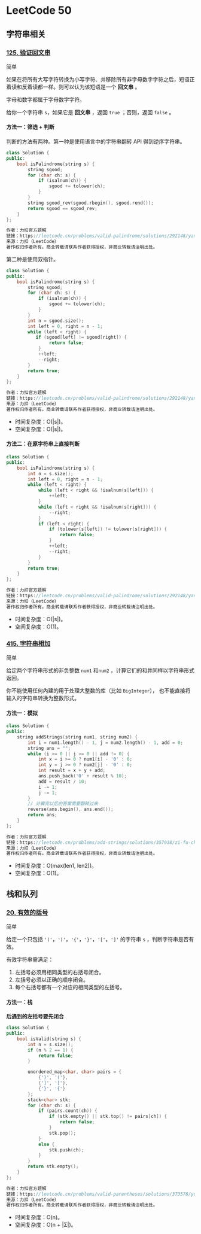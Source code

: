 # LeetCode 50

## 字符串相关

### [125. 验证回文串](https://leetcode.cn/problems/valid-palindrome/)

简单

如果在将所有大写字符转换为小写字符、并移除所有非字母数字字符之后，短语正着读和反着读都一样。则可以认为该短语是一个 **回文串** 。

字母和数字都属于字母数字字符。

给你一个字符串 `s`，如果它是 **回文串** ，返回 `true` ；否则，返回 `false` 。

#### 方法一：筛选 + 判断

判断的方法有两种。第一种是使用语言中的字符串翻转 API 得到逆序字符串。

```c++
class Solution {
public:
    bool isPalindrome(string s) {
        string sgood;
        for (char ch: s) {
            if (isalnum(ch)) {
                sgood += tolower(ch);
            }
        }
        string sgood_rev(sgood.rbegin(), sgood.rend());
        return sgood == sgood_rev;
    }
};

作者：力扣官方题解
链接：https://leetcode.cn/problems/valid-palindrome/solutions/292148/yan-zheng-hui-wen-chuan-by-leetcode-solution/
来源：力扣（LeetCode）
著作权归作者所有。商业转载请联系作者获得授权，非商业转载请注明出处。
```

第二种是使用双指针。

```c++
class Solution {
public:
    bool isPalindrome(string s) {
        string sgood;
        for (char ch: s) {
            if (isalnum(ch)) {
                sgood += tolower(ch);
            }
        }
        int n = sgood.size();
        int left = 0, right = n - 1;
        while (left < right) {
           if (sgood[left] != sgood[right]) {
                return false;
            }
            ++left;
            --right;
        }
        return true;
    }
};

作者：力扣官方题解
链接：https://leetcode.cn/problems/valid-palindrome/solutions/292148/yan-zheng-hui-wen-chuan-by-leetcode-solution/
来源：力扣（LeetCode）
著作权归作者所有。商业转载请联系作者获得授权，非商业转载请注明出处。
```

- 时间复杂度：O(|s|)。
- 空间复杂度：O(|s|)。

#### 方法二：在原字符串上直接判断

```c++
class Solution {
public:
    bool isPalindrome(string s) {
        int n = s.size();
        int left = 0, right = n - 1;
        while (left < right) {
            while (left < right && !isalnum(s[left])) {
                ++left;
            }
            while (left < right && !isalnum(s[right])) {
                --right;
            }
            if (left < right) {
                if (tolower(s[left]) != tolower(s[right])) {
                    return false;
                }
                ++left;
                --right;
            }
        }
        return true;
    }
};

作者：力扣官方题解
链接：https://leetcode.cn/problems/valid-palindrome/solutions/292148/yan-zheng-hui-wen-chuan-by-leetcode-solution/
来源：力扣（LeetCode）
著作权归作者所有。商业转载请联系作者获得授权，非商业转载请注明出处。
```

- 时间复杂度：O(|s|)。
- 空间复杂度：O(1)。

### [415. 字符串相加](https://leetcode.cn/problems/add-strings/)

简单

给定两个字符串形式的非负整数 `num1` 和`num2` ，计算它们的和并同样以字符串形式返回。

你不能使用任何內建的用于处理大整数的库（比如 `BigInteger`）， 也不能直接将输入的字符串转换为整数形式。

#### 方法一：模拟

```c++
class Solution {
public:
    string addStrings(string num1, string num2) {
        int i = num1.length() - 1, j = num2.length() - 1, add = 0;
        string ans = "";
        while (i >= 0 || j >= 0 || add != 0) {
            int x = i >= 0 ? num1[i] - '0' : 0;
            int y = j >= 0 ? num2[j] - '0' : 0;
            int result = x + y + add;
            ans.push_back('0' + result % 10);
            add = result / 10;
            i -= 1;
            j -= 1;
        }
        // 计算完以后的答案需要翻转过来
        reverse(ans.begin(), ans.end());
        return ans;
    }
};

作者：力扣官方题解
链接：https://leetcode.cn/problems/add-strings/solutions/357938/zi-fu-chuan-xiang-jia-by-leetcode-solution/
来源：力扣（LeetCode）
著作权归作者所有。商业转载请联系作者获得授权，非商业转载请注明出处。
```

- 时间复杂度：O(max(len1, len2))。
- 空间复杂度：O(1)。

## 栈和队列

### [20. 有效的括号](https://leetcode.cn/problems/valid-parentheses/)

简单

给定一个只包括 `'('`，`')'`，`'{'`，`'}'`，`'['`，`']'` 的字符串 `s` ，判断字符串是否有效。

有效字符串需满足：

1. 左括号必须用相同类型的右括号闭合。
2. 左括号必须以正确的顺序闭合。
3. 每个右括号都有一个对应的相同类型的左括号。

#### 方法一：栈

**后遇到的左括号要先闭合**

```c++
class Solution {
public:
    bool isValid(string s) {
        int n = s.size();
        if (n % 2 == 1) {
            return false;
        }

        unordered_map<char, char> pairs = {
            {')', '('},
            {']', '['},
            {'}', '{'}
        };
        stack<char> stk;
        for (char ch: s) {
            if (pairs.count(ch)) {
                if (stk.empty() || stk.top() != pairs[ch]) {
                    return false;
                }
                stk.pop();
            }
            else {
                stk.push(ch);
            }
        }
        return stk.empty();
    }
};

作者：力扣官方题解
链接：https://leetcode.cn/problems/valid-parentheses/solutions/373578/you-xiao-de-gua-hao-by-leetcode-solution/
来源：力扣（LeetCode）
著作权归作者所有。商业转载请联系作者获得授权，非商业转载请注明出处。
```

- 时间复杂度：O(n)。
- 空间复杂度：O(n + |Σ|)。





